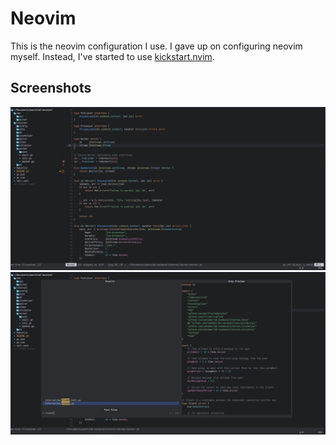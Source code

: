 # Neovim

This is the neovim configuration I use. I gave up on configuring neovim myself. Instead, I've started to use [kickstart.nvim](https://github.com/nvim-lua/kickstart.nvim).

## Screenshots

![Neovim code](../../assets/neovim.png)
![neovim telescope find files preview](../../assets/neovim-telescope.png)

